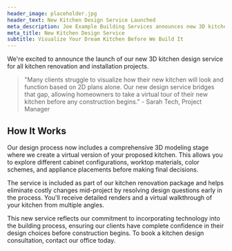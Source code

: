 ```yaml
---
header_image: placeholder.jpg
header_text: New Kitchen Design Service Launched
meta_description: Joe Example Building Services announces new 3D kitchen design service for Manchester homeowners
meta_title: New Kitchen Design Service
subtitle: Visualize Your Dream Kitchen Before We Build It
---
```


We're excited to announce the launch of our new 3D kitchen design service for all kitchen renovation and installation projects.

> "Many clients struggle to visualize how their new kitchen will look and function based on 2D plans alone. Our new design service bridges that gap, allowing homeowners to take a virtual tour of their new kitchen before any construction begins." - Sarah Tech, Project Manager

## How It Works

Our design process now includes a comprehensive 3D modeling stage where we create a virtual version of your proposed kitchen. This allows you to explore different cabinet configurations, worktop materials, color schemes, and appliance placements before making final decisions.

The service is included as part of our kitchen renovation package and helps eliminate costly changes mid-project by resolving design questions early in the process. You'll receive detailed renders and a virtual walkthrough of your kitchen from multiple angles.

This new service reflects our commitment to incorporating technology into the building process, ensuring our clients have complete confidence in their design choices before construction begins. To book a kitchen design consultation, contact our office today.

